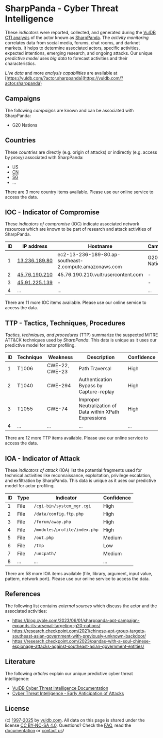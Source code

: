 # SharpPanda - Cyber Threat Intelligence

These _indicators_ were reported, collected, and generated during the [VulDB CTI analysis](https://vuldb.com/?kb.cti) of the actor known as [SharpPanda](https://vuldb.com/?actor.sharppanda). The _activity monitoring_ correlates data from social media, forums, chat rooms, and darknet markets. It helps to determine associated actors, specific activities, expected intentions, emerging research, and ongoing attacks. Our unique _predictive model_ uses _big data_ to forecast activities and their characteristics.

_Live data_ and more _analysis capabilities_ are available at [https://vuldb.com/?actor.sharppanda](https://vuldb.com/?actor.sharppanda)

## Campaigns

The following _campaigns_ are known and can be associated with SharpPanda:

* G20 Nations

## Countries

These _countries_ are directly (e.g. origin of attacks) or indirectly (e.g. access by proxy) associated with SharpPanda:

* [US](https://vuldb.com/?country.us)
* [CN](https://vuldb.com/?country.cn)
* [SG](https://vuldb.com/?country.sg)
* ...

There are 3 more country items available. Please use our online service to access the data.

## IOC - Indicator of Compromise

These _indicators of compromise_ (IOC) indicate associated network resources which are known to be part of research and attack activities of SharpPanda.

ID | IP address | Hostname | Campaign | Confidence
-- | ---------- | -------- | -------- | ----------
1 | [13.236.189.80](https://vuldb.com/?ip.13.236.189.80) | ec2-13-236-189-80.ap-southeast-2.compute.amazonaws.com | G20 Nations | Medium
2 | [45.76.190.210](https://vuldb.com/?ip.45.76.190.210) | 45.76.190.210.vultrusercontent.com | - | Medium
3 | [45.91.225.139](https://vuldb.com/?ip.45.91.225.139) | - | - | High
4 | ... | ... | ... | ...

There are 11 more IOC items available. Please use our online service to access the data.

## TTP - Tactics, Techniques, Procedures

_Tactics, techniques, and procedures_ (TTP) summarize the suspected MITRE ATT&CK techniques used by _SharpPanda_. This data is unique as it uses our predictive model for actor profiling.

ID | Technique | Weakness | Description | Confidence
-- | --------- | -------- | ----------- | ----------
1 | T1006 | CWE-22, CWE-23 | Path Traversal | High
2 | T1040 | CWE-294 | Authentication Bypass by Capture-replay | High
3 | T1055 | CWE-74 | Improper Neutralization of Data within XPath Expressions | High
4 | ... | ... | ... | ...

There are 12 more TTP items available. Please use our online service to access the data.

## IOA - Indicator of Attack

These _indicators of attack_ (IOA) list the potential fragments used for technical activities like reconnaissance, exploitation, privilege escalation, and exfiltration by SharpPanda. This data is unique as it uses our predictive model for actor profiling.

ID | Type | Indicator | Confidence
-- | ---- | --------- | ----------
1 | File | `/cgi-bin/system_mgr.cgi` | High
2 | File | `/data/config.ftp.php` | High
3 | File | `/forum/away.php` | High
4 | File | `/modules/profile/index.php` | High
5 | File | `/out.php` | Medium
6 | File | `/tmp` | Low
7 | File | `/uncpath/` | Medium
8 | ... | ... | ...

There are 58 more IOA items available (file, library, argument, input value, pattern, network port). Please use our online service to access the data.

## References

The following list contains _external sources_ which discuss the actor and the associated activities:

* https://blog.cyble.com/2023/06/01/sharppanda-apt-campaign-expands-its-arsenal-targeting-g20-nations/
* https://research.checkpoint.com/2021/chinese-apt-group-targets-southeast-asian-government-with-previously-unknown-backdoor/
* https://research.checkpoint.com/2023/pandas-with-a-soul-chinese-espionage-attacks-against-southeast-asian-government-entities/

## Literature

The following _articles_ explain our unique predictive cyber threat intelligence:

* [VulDB Cyber Threat Intelligence Documentation](https://vuldb.com/?kb.cti)
* [Cyber Threat Intelligence - Early Anticipation of Attacks](https://www.scip.ch/en/?labs.20201022)

## License

(c) [1997-2025](https://vuldb.com/?kb.changelog) by [vuldb.com](https://vuldb.com/?kb.about). All data on this page is shared under the license [CC BY-NC-SA 4.0](https://creativecommons.org/licenses/by-nc-sa/4.0/). Questions? Check the [FAQ](https://vuldb.com/?kb.faq), read the [documentation](https://vuldb.com/?kb) or [contact us](https://vuldb.com/?contact)!
